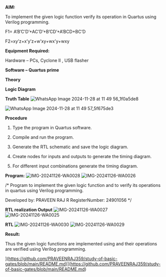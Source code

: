 **AIM:**

To implement the given logic function verify its operation in Quartus using Verilog programming.

F1= A’B’C’D’+AC’D’+B’CD’+A’BCD+BC’D 

F2=xy’z+x’y’z+w’xy+wx’y+wxy

**Equipment Required:**

Hardware – PCs, Cyclone II , USB flasher

**Software – Quartus prime**

**Theory**

**Logic Diagram**

**Truth Table**
![WhatsApp Image 2024-11-28 at 11 49 56_1f0a5de8](https://github.com/user-attachments/assets/369bbbd1-693d-47db-bf59-be125dd1cbe7)

![WhatsApp Image 2024-11-28 at 11 49 57_5f675de3](https://github.com/user-attachments/assets/ac6b1152-686e-4036-92ac-c469b2566e7e)



**Procedure**

1.	Type the program in Quartus software.

2.	Compile and run the program.

3.	Generate the RTL schematic and save the logic diagram.

4.	Create nodes for inputs and outputs to generate the timing diagram.

5.	For different input combinations generate the timing diagram.


**Program:**
![IMG-20241126-WA0028](https://github.com/user-attachments/assets/17993fee-fb7f-453c-bd1e-66fd9befce64)
![IMG-20241126-WA0026](https://github.com/user-attachments/assets/a690645b-d464-40c3-bdd6-9d2cfc069cef)

/* Program to implement the given logic function and to verify its operations in quartus using Verilog programming. 

Developed by: PRAVEEN RAJ R
RegisterNumber: 24901056 */


**RTL realization Output**
![IMG-20241126-WA0027](https://github.com/user-attachments/assets/8ced5433-0052-41fd-b9a3-78f2f74480bf)
![IMG-20241126-WA0025](https://github.com/user-attachments/assets/348325e0-1575-4c70-952f-69b32db3def4)

**RTL**
![IMG-20241126-WA0030](https://github.com/user-attachments/assets/582559b8-8624-41d2-abdb-d7a325b5d930)
![IMG-20241126-WA0029](https://github.com/user-attachments/assets/00bda3c3-81b4-44f4-a60c-ef6e7a8851d3)



**Result:**

Thus the given logic functions are implemented using and their operations are verified using Verilog programming.

](https://github.com/PRAVEENRAJ359/study-of-basic-gates/blob/main/README.md)](https://github.com/PRAVEENRAJ359/study-of-basic-gates/blob/main/README.md)

